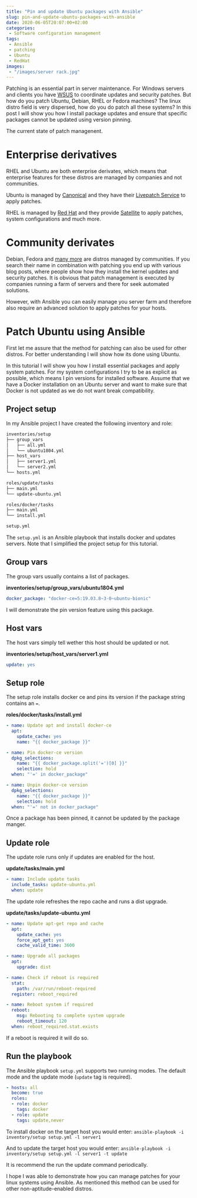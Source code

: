 ```yaml
---
title: "Pin and update Ubuntu packages with Ansible"
slug: pin-and-update-ubuntu-packages-with-ansible
date: 2020-06-05T20:07:00+02:00
categories:
 - Software configuration management
tags:
 - Ansible
 - patching
 - Ubuntu
 - RedHat
images:
 - "/images/server rack.jpg"
---
```


Patching is an essential part in server maintenance. For Windows servers and clients you have [WSUS](https://de.wikipedia.org/wiki/Windows_Server_Update_Services) to coordinate updates and security patches. But how do you patch Ubuntu, Debian, RHEL or Fedora machines? The linux distro field is very dispersed, how do you do patch all these systems? In this post I will show you how I install package updates and ensure that specific packages cannot be updated using version pinning.
<!--more-->

The current state of patch managenent.

#  Enterprise derivatives

RHEL and Ubuntu are both enterprise derivates, which means that enterprise features for these distros are managed by companies and not communities.

Ubuntu is managed by [Canonical](https://canonical.com/) and they have their [Livepatch Service](https://ubuntu.com/livepatch) to apply patches.

RHEL is managed by [Red Hat](https://www.redhat.com/) and they provide [Satellite](https://www.redhat.com/de/technologies/management/satellite) to apply patches, system configurations and much more.

# Community derivates

Debian, Fedora and [many more](https://en.wikipedia.org/wiki/List_of_Linux_distributions) are distros managed by communities. If you search their name in combination with patching you end up with various blog posts, where people show how they install the kernel updates and security patches. It is obvious that patch management is executed by companies running a farm of servers and there for seek automated solutions.

However, with Ansible you can easily manage you server farm and therefore also require an advanced solution to apply patches for your hosts.

# Patch Ubuntu using Ansible

First let me assure that the method for patching can also be used for other distros. For better understanding I will show how its done using Ubuntu.

In this tutorial I will show you how I install essential packages and apply system patches. For my system configurations I try to be as explicit as possible, which means I pin versions for installed software. Assume that we have a Docker installation on an Ubuntu server and want to make sure that Docker is not updated as we do not want break compatibility.

## Project setup

In my Ansible project I have created the following inventory and role:

```txt
inventories/setup
├── group_vars
│   ├── all.yml
│   └── ubuntu1804.yml
├── host_vars
│   ├── server1.yml
│   └── server2.yml
└── hosts.yml

roles/update/tasks
├── main.yml
└── update-ubuntu.yml

roles/docker/tasks
├── main.yml
└── install.yml

setup.yml
```

The `setup.yml` is an Ansible playbook that installs docker and updates servers. Note that I simplified the project setup for this tutorial.

## Group vars

The group vars usually contains a list of packages.

**inventories/setup/group_vars/ubuntu1804.yml**

```yml
docker_package: "docker-ce=5:19.03.8~3-0~ubuntu-bionic"
```

I will demonstrate the pin version feature using this package.

## Host vars

The host vars simply tell wether this host should be updated or not.

**inventories/setup/host_vars/server1.yml**

```yml
update: yes
```

## Setup role

The setup role installs docker ce and pins its version if the package string contains an `=`.

**roles/docker/tasks/install.yml**

```yml
- name: Update apt and install docker-ce
  apt:
    update_cache: yes
    name: "{{ docker_package }}"

- name: Pin docker-ce version
  dpkg_selections:
    name: "{{ docker_package.split('=')[0] }}"
    selection: hold
  when: "'=' in docker_package"

- name: Unpin docker-ce version
  dpkg_selections:
    name: "{{ docker_package }}"
    selection: hold
  when: "'=' not in docker_package"
```

Once a package has been pinned, it cannot be updated by the package manger.

## Update role

The update role runs only if updates are enabled for the host.

**update/tasks/main.yml**

```yml
- name: Include update tasks
  include_tasks: update-ubuntu.yml
  when: update
```

The update role refreshes the repo cache and runs a dist upgrade.

**update/tasks/update-ubuntu.yml**

```yml
- name: Update apt-get repo and cache
  apt:
    update_cache: yes
    force_apt_get: yes
    cache_valid_time: 3600

- name: Upgrade all packages
  apt:
    upgrade: dist

- name: Check if reboot is required
  stat: 
    path: /var/run/reboot-required
  register: reboot_required

- name: Reboot system if required
  reboot:
    msg: Rebooting to complete system upgrade
    reboot_timeout: 120
  when: reboot_required.stat.exists
```

If a reboot is required it will do so.

## Run the playbook

The Ansible playbook `setup.yml` supports two running modes. The default mode and the update mode (`update` tag is required).

```yml
- hosts: all
  become: true
  roles:
  - role: docker
    tags: docker
  - role: update
    tags: update,never
```

To install docker on the target host you would enter: `ansible-playbook -i inventory/setup setup.yml -l server1`

And to update the target host you would enter: `ansible-playbook -i inventory/setup setup.yml -l server1 -t update`

It is recommend the run the update command periodically.

I hope I was able to demonstrate how you can manage patches for your linux systems using Ansible. As mentioned this method can be used for other non-aptitude-enabled distros.
